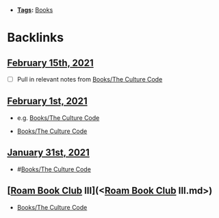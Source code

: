 - **[Tags](<../Tags.md>):** [Books](<../Books.md>)

# Backlinks
## [February 15th, 2021](<February 15th, 2021.md>)
- [ ] Pull in relevant notes from [Books/The Culture Code](<../Books/The Culture Code.md>)

## [February 1st, 2021](<February 1st, 2021.md>)
- e.g. [Books/The Culture Code](<../Books/The Culture Code.md>)

- [Books/The Culture Code](<../Books/The Culture Code.md>)

## [January 31st, 2021](<January 31st, 2021.md>)
- #[Books/The Culture Code](<../Books/The Culture Code.md>)

## [[Roam Book Club](<../[Roam Book Club.md>) III](<[Roam Book Club](<../Roam Book Club.md>) III.md>)
- [Books/The Culture Code](<../Books/The Culture Code.md>)

